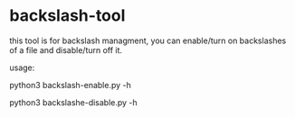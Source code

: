 # backslash-tool
this tool is for backslash managment, you can enable/turn on backslashes of a file and disable/turn off it.

usage:



python3 backslash-enable.py -h


python3 backslashe-disable.py -h



